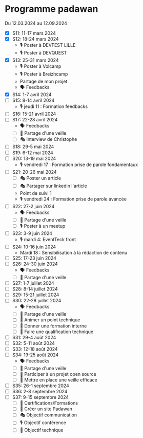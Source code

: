 # Programme padawan

Du 12.03.2024 au 12.09.2024

- [x] S11: 11-17 mars 2024
- [x] S12: 18-24 mars 2024
  - 🎙️ Poster à DEVFEST LILLE
  - 🎙️ Poster à DEVQUEST
- [x] S13: 25-31 mars 2024
  - 🎙️ Poster à Volcamp
  - 🎙️ Poster à Breizhcamp
  - Partage de mon projet
  - 🗣️ Feedbacks
- [x] S14: 1-7 avril 2024
- [ ] S15: 8-14 avril 2024
  - 🎙️ jeudi 11 : Formation feedbacks
- [ ] S16: 15-21 avril 2024
- [ ] S17: 22-28 avril 2024
  - 🗣️ Feedbacks
  - [ ] 🔧 Partage d'une veille
  - [ ] 🎭 Interview de Christophe
- [ ] S18: 29-5 mai 2024
- [ ] S19: 6-12 mai 2024
- [ ] S20: 13-19 mai 2024
  - 🎙️ vendredi 17 : Formation prise de parole fondamentaux
- [ ] S21: 20-26 mai 2024
  - [ ] 🎭 Poster un article
  - [ ] 🎭 Partager sur linkedin l'article
  - Point de suivi 1
  - 🎙️ vendredi 24 : Formation prise de parole avancée
- [ ] S22: 27-2 juin 2024
  - 🗣️ Feedbacks
  - [ ] 🔧 Partage d'une veille
  - [ ] 🎙️ Poster à un meetup
- [ ] S23: 3-9 juin 2024
  - 🎙️ mardi 4: EventTeck front
- [ ] S24: 10-16 juin 2024
  - Mardi 18 : Sensibilisation à la rédaction de contenu
- [ ] S25: 17-23 juin 2024
- [ ] S26: 24-30 juin 2024
  - 🗣️ Feedbacks
  - [ ] 🔧 Partage d'une veille
- [ ] S27: 1-7 juillet 2024
- [ ] S28: 8-14 juillet 2024
- [ ] S29: 15-21 juillet 2024
- [ ] S30: 22-28 juillet 2024
  - 🗣️ Feedbacks
  - [ ] 🔧 Partage d'une veille
  - [ ] 🔧 Animer un point technique
  - [ ] 🔧 Donner une formation interne
  - [ ] 🔧 Faire une qualification technique
- [ ] S31: 29-4 août 2024
- [ ] S32: 5-11 août 2024
- [ ] S33: 12-18 août 2024
- [ ] S34: 19-25 août 2024
  - 🗣️ Feedbacks
  - [ ] 🔧 Partage d'une veille
  - [ ] 🔧 Participer à un projet open source
  - [ ] 🔧 Mettre en place une veille efficace
- [ ] S35: 26-1 septembre 2024
- [ ] S36: 2-8 septembre 2024
- [ ] S37: 9-15 septembre 2024
  - [ ] 🔧 Certifications/Formations
  - [ ] 🔧 Créer un site Padawan
  - [ ] 🎭 Objectif communication
  - [ ] 🎙️ Objectif conférence
  - [ ] 🔧 Objectif technique
